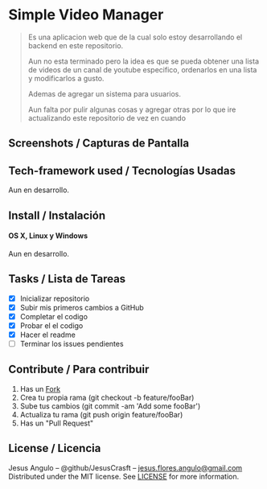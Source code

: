 # Simple Video Manager
> Es una aplicacion web que de la cual solo estoy desarrollando el backend en este repositorio.
> 
> Aun no esta terminado pero la idea es que se pueda obtener una lista de videos de un canal de youtube especifico, ordenarlos en una lista y modificarlos a gusto.
> 
> Ademas de agregar un sistema para usuarios.
> 
> Aun falta por pulir algunas cosas y agregar otras por lo que ire actualizando este repositorio de vez en cuando

## Screenshots / Capturas de Pantalla

## Tech-framework used / Tecnologías Usadas
Aun en desarrollo.
 
## Install / Instalación
#### OS X, Linux y Windows

Aun en desarrollo.

## Tasks / Lista de Tareas
- [x] Inicializar repositorio
- [x] Subir mis primeros cambios a GitHub
- [x] Completar el codigo
- [x] Probar el el codigo
- [x] Hacer el readme
- [ ] Terminar los issues pendientes

## Contribute / Para contribuir
1. Has un [Fork](https://github.com/JesusCrasft/restapi-node-videos/fork)
2. Crea tu propia rama (git checkout -b feature/fooBar)
3. Sube tus cambios (git commit -am 'Add some fooBar')
4. Actualiza tu rama (git push origin feature/fooBar)
5. Has un "Pull Request"

## License / Licencia
Jesus Angulo – @github/JesusCrasft – jesus.flores.angulo@gmail.com
Distributed under the MIT license. See [LICENSE](LICENSE) for more information.
